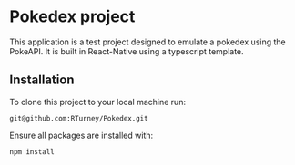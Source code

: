 # Pokedex project

This application is a test project designed to emulate a pokedex using the PokeAPI. It is built in React-Native using a typescript template. 

## Installation

To clone this project to your local machine run: 

```
git@github.com:RTurney/Pokedex.git
```
Ensure all packages are installed with: 

```
npm install
```
